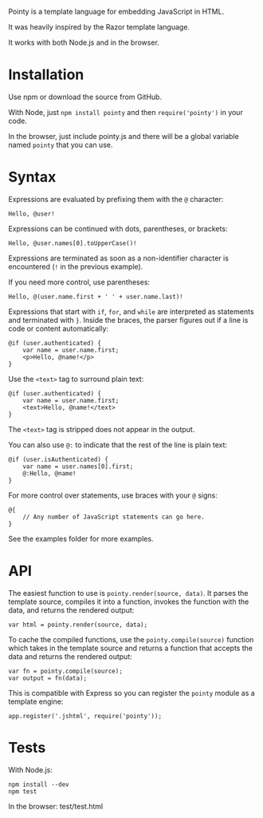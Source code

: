 Pointy is a template language for embedding JavaScript in HTML.

It was heavily inspired by the Razor template language.

It works with both Node.js and in the browser.

Installation
============

Use npm or download the source from GitHub.

With Node, just `npm install pointy` and then `require('pointy')` in your
code.

In the browser, just include pointy.js and there will be a global variable
named `pointy` that you can use.

Syntax
======

Expressions are evaluated by prefixing them with the `@` character:

    Hello, @user!

Expressions can be continued with dots, parentheses, or brackets:

    Hello, @user.names[0].toUpperCase()!

Expressions are terminated as soon as a non-identifier character is
encountered (`!` in the previous example).

If you need more control, use parentheses:

    Hello, @(user.name.first + ' ' + user.name.last)!

Expressions that start with `if`, `for`, and `while` are interpreted as
statements and terminated with `}`. Inside the braces, the parser figures out
if a line is code or content automatically:

    @if (user.authenticated) {
        var name = user.name.first;
        <p>Hello, @name!</p>
    }

Use the `<text>` tag to surround plain text:

    @if (user.authenticated) {
        var name = user.name.first;
        <text>Hello, @name!</text>
    }

The `<text>` tag is stripped does not appear in the output.

You can also use `@:` to indicate that the rest of the line is plain text:

    @if (user.isAuthenticated) {
        var name = user.names[0].first;
        @:Hello, @name!
    }

For more control over statements, use braces with your `@` signs:

    @{
        // Any number of JavaScript statements can go here.
    }

See the examples folder for more examples.

API
===

The easiest function to use is `pointy.render(source, data)`. It parses the
template source, compiles it into a function, invokes the function with the
data, and returns the rendered output:

    var html = pointy.render(source, data);

To cache the compiled functions, use the `pointy.compile(source)` function
which takes in the template source and returns a function that accepts the
data and returns the rendered output:

    var fn = pointy.compile(source);
    var output = fn(data);

This is compatible with Express so you can register the `pointy` module as a
template engine:

    app.register('.jshtml', require('pointy'));

Tests
=====

With Node.js:

    npm install --dev
    npm test

In the browser: test/test.html
